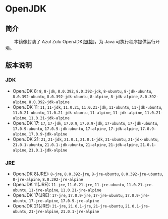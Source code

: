 # OpenJDK
## 简介
&emsp;&emsp;本镜像封装了 Azul Zulu OpenJDK[[链接](https://www.azul.com)]，为 Java 可执行程序提供运行环境。

## 版本说明
### JDK
* OpenJDK 8: `8`, `8-jdk`, `8.0.392`, `8.0.392-jdk`, `8-ubuntu`, `8-jdk-ubuntu`, `8.0.392-ubuntu`, `8.0.392-jdk-ubuntu`, `8-alpine`, `8-jdk-alpine`, `8.0.392-alpine`, `8.0.392-jdk-alpine`
* OpenJDK 11: `11`, `11-jdk`, `11.0.21`, `11.0.21-jdk`, `11-ubuntu`, `11-jdk-ubuntu`, `11.0.21-ubuntu`, `11.0.21-jdk-ubuntu`, `11-alpine`, `11-jdk-alpine`, `11.0.21-alpine`, `11.0.21-jdk-alpine`
* OpenJDK 17: `17`, `17-jdk`, `17.0.9`, `17.0.9-jdk`, `17-ubuntu`, `17-jdk-ubuntu`, `17.0.9-ubuntu`, `17.0.9-jdk-ubuntu`, `17-alpine`, `17-jdk-alpine`, `17.0.9-alpine`, `17.0.9-jdk-alpine`
* OpenJDK 21: `21`, `21-jdk`, `21.0.1`, `21.0.1-jdk`, `21-ubuntu`, `21-jdk-ubuntu`, `21.0.1-ubuntu`, `21.0.1-jdk-ubuntu`, `21-alpine`, `21-jdk-alpine`, `21.0.1-alpine`, `21.0.1-jdk-alpine`

### JRE
* OpenJDK 8(JRE): `8-jre`, `8.0.392-jre`, `8-jre-ubuntu`, `8.0.392-jre-ubuntu`, `8-jre-alpine`, `8.0.392-jre-alpine`
* OpenJDK 11(JRE): `11-jre`, `11.0.21-jre`, `11-jre-ubuntu`, `11.0.21-jre-ubuntu`, `11-jre-alpine`, `11.0.21-jre-alpine`
* OpenJDK 17(JRE): `17-jre`, `17.0.9-jre`, `17-jre-ubuntu`, `17.0.9-jre-ubuntu`, `17-jre-alpine`, `17.0.9-jre-alpine`
* OpenJDK 21(JRE): `21-jre`, `21.0.1-jre`, `21-jre-ubuntu`, `21.0.1-jre-ubuntu`, `21-jre-alpine`, `21.0.1-jre-alpine`